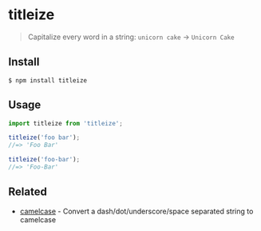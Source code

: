 # titleize

> Capitalize every word in a string: `unicorn cake` → `Unicorn Cake`

## Install

```
$ npm install titleize
```

## Usage

```js
import titleize from 'titleize';

titleize('foo bar');
//=> 'Foo Bar'

titleize('foo-bar');
//=> 'Foo-Bar'
```

## Related

- [camelcase](https://github.com/sindresorhus/camelcase) - Convert a dash/dot/underscore/space separated string to camelcase
